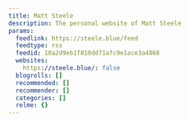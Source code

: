 ```yaml
---
title: Matt Steele
description: The personal website of Matt Steele
params:
  feedlink: https://steele.blue/feed
  feedtype: rss
  feedid: 10a2d9eb1f810dd71afc9e1ace3a4868
  websites:
    https://steele.blue/: false
  blogrolls: []
  recommended: []
  recommender: []
  categories: []
  relme: {}
---
```

